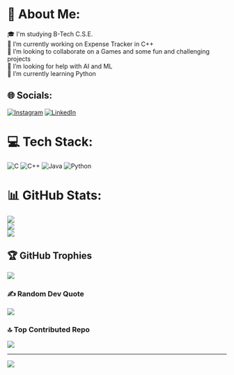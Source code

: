 # 💫 About Me:
🎓 I'm studying B-Tech C.S.E. <br>🔭 I’m currently working on Expense Tracker in C++<br>👯 I’m looking to collaborate on a Games and some fun and challenging projects<br>🤝 I’m looking for help with AI and ML<br>🌱 I’m currently learning Python


## 🌐 Socials:
[![Instagram](https://img.shields.io/badge/Instagram-%23E4405F.svg?logo=Instagram&logoColor=white)](https://instagram.com/princeklad) [![LinkedIn](https://img.shields.io/badge/LinkedIn-%230077B5.svg?logo=linkedin&logoColor=white)](https://linkedin.com/in/prince-lad-3032bb284) 

# 💻 Tech Stack:
![C](https://img.shields.io/badge/c-%2300599C.svg?style=for-the-badge&logo=c&logoColor=white) ![C++](https://img.shields.io/badge/c++-%2300599C.svg?style=for-the-badge&logo=c%2B%2B&logoColor=white) ![Java](https://img.shields.io/badge/java-%23ED8B00.svg?style=for-the-badge&logo=openjdk&logoColor=white) ![Python](https://img.shields.io/badge/python-3670A0?style=for-the-badge&logo=python&logoColor=ffdd54)
# 📊 GitHub Stats:
![](https://github-readme-stats.vercel.app/api?username=Princelad&theme=tokyonight&hide_border=false&include_all_commits=false&count_private=false)<br/>
![](https://github-readme-streak-stats.herokuapp.com/?user=Princelad&theme=tokyonight&hide_border=false)<br/>
![](https://github-readme-stats.vercel.app/api/top-langs/?username=Princelad&theme=tokyonight&hide_border=false&include_all_commits=false&count_private=false&layout=compact)

## 🏆 GitHub Trophies
![](https://github-profile-trophy.vercel.app/?username=Princelad&theme=tokyonight&no-frame=true&no-bg=false&margin-w=4)

### ✍️ Random Dev Quote
![](https://quotes-github-readme.vercel.app/api?type=horizontal&theme=tokyonight)

### 🔝 Top Contributed Repo
![](https://github-contributor-stats.vercel.app/api?username=Princelad&limit=5&theme=tokyonight&combine_all_yearly_contributions=true)

---
[![](https://visitcount.itsvg.in/api?id=Princelad&icon=1&color=1)](https://visitcount.itsvg.in)

<!-- Proudly created with GPRM ( https://gprm.itsvg.in ) -->
